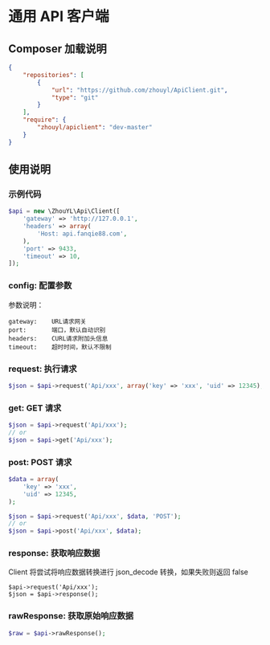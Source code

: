 # 通用 API 客户端

## Composer 加载说明

```json
{
    "repositories": [
        {
            "url": "https://github.com/zhouyl/ApiClient.git",
            "type": "git"
        }
    ],
    "require": {
        "zhouyl/apiclient": "dev-master"
    }
}
```

## 使用说明

### 示例代码

```php
$api = new \ZhouYL\Api\Client([
    'gateway' => 'http://127.0.0.1',
    'headers' => array(
        'Host: api.fanqie88.com',
    ),
    'port' => 9433,
    'timeout' => 10,
]);
```

### config: 配置参数

参数说明：

    gateway:    URL请求网关
    port:       端口，默认自动识别
    headers:    CURL请求附加头信息
    timeout:    超时时间，默认不限制

### request: 执行请求

```php
$json = $api->request('Api/xxx', array('key' => 'xxx', 'uid' => 12345), 'POST');
```

### get: GET 请求

```php
$json = $api->request('Api/xxx');
// or
$json = $api->get('Api/xxx');
```

### post: POST 请求

```php
$data = array(
    'key' => 'xxx',
    'uid' => 12345,
);

$json = $api->request('Api/xxx', $data, 'POST');
// or
$json = $api->post('Api/xxx', $data);
```

### response: 获取响应数据

Client 将尝试将响应数据转换进行 json_decode 转换，如果失败则返回 false

```
$api->request('Api/xxx');
$json = $api->response();
```

### rawResponse: 获取原始响应数据

```php
$raw = $api->rawResponse();
```
